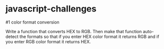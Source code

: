 # javascript-challenges

#1 color format conversion

Write a function that converts HEX to RGB. 
Then make that function auto-detect the formats so that if you enter HEX color format it returns RGB 
and if you enter RGB color format it returns HEX.
